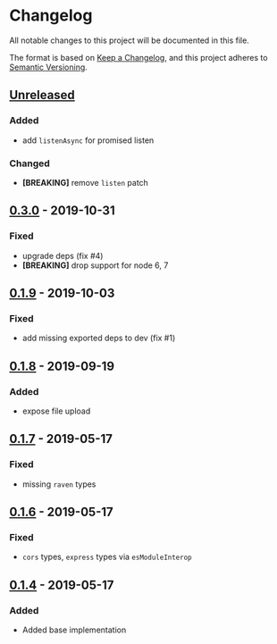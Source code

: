 # Changelog
All notable changes to this project will be documented in this file.

The format is based on [Keep a Changelog](https://keepachangelog.com/en/1.0.0/),
and this project adheres to [Semantic Versioning](https://semver.org/spec/v2.0.0.html).

## [Unreleased]
### Added
- add `listenAsync` for promised listen

### Changed
- **[BREAKING]** remove `listen` patch

## [0.3.0] - 2019-10-31
### Fixed
- upgrade deps (fix #4)
- **[BREAKING]** drop support for node 6, 7

## [0.1.9] - 2019-10-03
### Fixed
- add missing exported deps to dev (fix #1)

## [0.1.8] - 2019-09-19
### Added
- expose file upload

## [0.1.7] - 2019-05-17
### Fixed
- missing `raven` types

## [0.1.6] - 2019-05-17
### Fixed
- `cors` types, `express` types via `esModuleInterop`


## [0.1.4] - 2019-05-17
### Added
- Added base implementation

[Unreleased]: https://github.com/AckeeCZ/unicore/compare/v0.3.0...HEAD
[0.3.0]: https://github.com/AckeeCZ/unicore/compare/v0.2.0...v0.3.0
[0.2.0]: https://github.com/AckeeCZ/unicore/compare/v0.1.9...v0.2.0
[0.1.9]: https://github.com/AckeeCZ/unicore/compare/v0.1.8...v0.1.9
[0.1.8]: https://github.com/AckeeCZ/unicore/compare/v0.1.7...v0.1.8
[0.1.7]: https://github.com/AckeeCZ/unicore/compare/v0.1.6...v0.1.7
[0.1.6]: https://github.com/AckeeCZ/unicore/compare/v0.1.4...v0.1.6
[0.1.4]: https://github.com/AckeeCZ/unicore/compare/298eccb...v0.1.4
